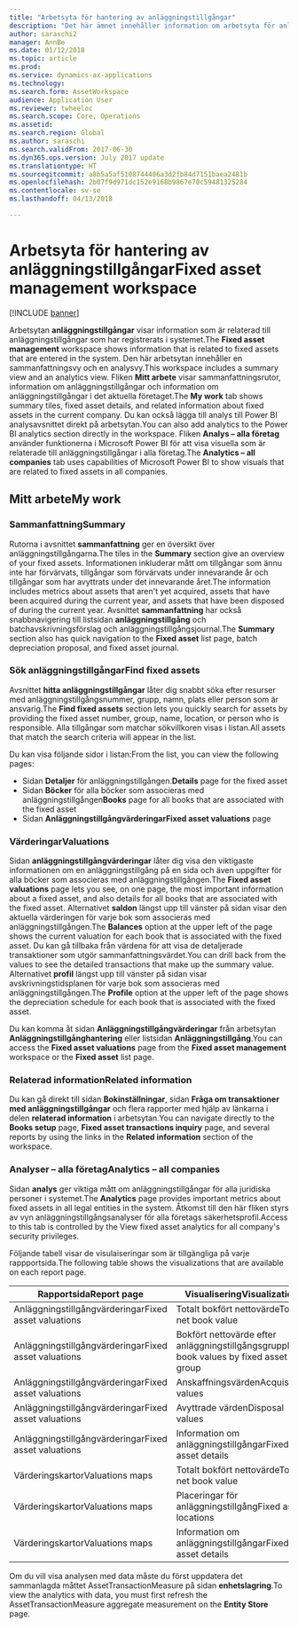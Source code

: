 ```yaml
---
title: "Arbetsyta för hantering av anläggningstillgångar"
description: "Det här ämnet innehåller information om arbetsyta för anläggningstillgångar. Den här arbetsytan visar information som är relaterad till anläggningstillgångar som har registrerats i systemet. Den innehåller en sammanfattningsvy och en analysvy."
author: saraschi2
manager: AnnBe
ms.date: 01/12/2018
ms.topic: article
ms.prod: 
ms.service: dynamics-ax-applications
ms.technology: 
ms.search.form: AssetWorkspace
audience: Application User
ms.reviewer: twheeloc
ms.search.scope: Core, Operations
ms.assetid: 
ms.search.region: Global
ms.author: saraschi
ms.search.validFrom: 2017-06-30
ms.dyn365.ops.version: July 2017 update
ms.translationtype: HT
ms.sourcegitcommit: a8b5a5af5108744406a3d2fb84d7151baea2481b
ms.openlocfilehash: 2b07f9d971dc152e9168b9867e70c59481325284
ms.contentlocale: sv-se
ms.lasthandoff: 04/13/2018

---
```


# <a name="fixed-asset-management-workspace"></a><span data-ttu-id="e0753-105">Arbetsyta för hantering av anläggningstillgångar</span><span class="sxs-lookup"><span data-stu-id="e0753-105">Fixed asset management workspace</span></span>

[!INCLUDE [banner](../includes/banner.md)]

<span data-ttu-id="e0753-106">Arbetsytan **anläggningstillgångar** visar information som är relaterad till anläggningstillgångar som har registrerats i systemet.</span><span class="sxs-lookup"><span data-stu-id="e0753-106">The **Fixed asset management** workspace shows information that is related to fixed assets that are entered in the system.</span></span> <span data-ttu-id="e0753-107">Den här arbetsytan innehåller en sammanfattningsvy och en analysvy.</span><span class="sxs-lookup"><span data-stu-id="e0753-107">This workspace includes a summary view and an analytics view.</span></span> <span data-ttu-id="e0753-108">Fliken **Mitt arbete** visar sammanfattningsrutor, information om anläggningstillgångar och information om anläggningstillgångar i det aktuella företaget.</span><span class="sxs-lookup"><span data-stu-id="e0753-108">The **My work** tab shows summary tiles, fixed asset details, and related information about fixed assets in the current company.</span></span> <span data-ttu-id="e0753-109">Du kan också lägga till analys till Power BI analysavsnittet direkt på arbetsytan.</span><span class="sxs-lookup"><span data-stu-id="e0753-109">You can also add analytics to the Power BI analytics section directly in the workspace.</span></span> <span data-ttu-id="e0753-110">Fliken **Analys – alla företag** använder funktionerna i Microsoft Power BI för att visa visuella som är relaterade till anläggningstillgångar i alla företag.</span><span class="sxs-lookup"><span data-stu-id="e0753-110">The **Analytics – all companies** tab uses capabilities of Microsoft Power BI to show visuals that are related to fixed assets in all companies.</span></span>

## <a name="my-work"></a><span data-ttu-id="e0753-111">Mitt arbete</span><span class="sxs-lookup"><span data-stu-id="e0753-111">My work</span></span>

### <a name="summary"></a><span data-ttu-id="e0753-112">Sammanfattning</span><span class="sxs-lookup"><span data-stu-id="e0753-112">Summary</span></span>

<span data-ttu-id="e0753-113">Rutorna i avsnittet **sammanfattning** ger en översikt över anläggningstillgångarna.</span><span class="sxs-lookup"><span data-stu-id="e0753-113">The tiles in the **Summary** section give an overview of your fixed assets.</span></span> <span data-ttu-id="e0753-114">Informationen inkluderar mått om tillgångar som ännu inte har förvärvats, tillgångar som förvärvats under innevarande år och tillgångar som har avyttrats under det innevarande året.</span><span class="sxs-lookup"><span data-stu-id="e0753-114">The information includes metrics about assets that aren't yet acquired, assets that have been acquired during the current year, and assets that have been disposed of during the current year.</span></span> <span data-ttu-id="e0753-115">Avsnittet **sammanfattning** har också snabbnavigering till listsidan **anläggningstillgång** och batchavskrivningsförslag och anläggningstillgångsjournal.</span><span class="sxs-lookup"><span data-stu-id="e0753-115">The **Summary** section also has quick navigation to the **Fixed asset** list page, batch depreciation proposal, and fixed asset journal.</span></span>

### <a name="find-fixed-assets"></a><span data-ttu-id="e0753-116">Sök anläggningstillgångar</span><span class="sxs-lookup"><span data-stu-id="e0753-116">Find fixed assets</span></span>

<span data-ttu-id="e0753-117">Avsnittet **hitta anläggningstillgångar** låter dig snabbt söka efter resurser med anläggningstillgångsnummer, grupp, namn, plats eller person som är ansvarig.</span><span class="sxs-lookup"><span data-stu-id="e0753-117">The **Find fixed assets** section lets you quickly search for assets by providing the fixed asset number, group, name, location, or person who is responsible.</span></span> <span data-ttu-id="e0753-118">Alla tillgångar som matchar sökvillkoren visas i listan.</span><span class="sxs-lookup"><span data-stu-id="e0753-118">All assets that match the search criteria will appear in the list.</span></span>

<span data-ttu-id="e0753-119">Du kan visa följande sidor i listan:</span><span class="sxs-lookup"><span data-stu-id="e0753-119">From the list, you can view the following pages:</span></span>

 - <span data-ttu-id="e0753-120">Sidan **Detaljer** för anläggningstillgången.</span><span class="sxs-lookup"><span data-stu-id="e0753-120">**Details** page for the fixed asset</span></span>
 - <span data-ttu-id="e0753-121">Sidan **Böcker** för alla böcker som associeras med anläggningstillgången</span><span class="sxs-lookup"><span data-stu-id="e0753-121">**Books** page for all books that are associated with the fixed asset</span></span>
 - <span data-ttu-id="e0753-122">Sidan **Anläggningstillgångvärderingar**</span><span class="sxs-lookup"><span data-stu-id="e0753-122">**Fixed asset valuations** page</span></span>

### <a name="valuations"></a><span data-ttu-id="e0753-123">Värderingar</span><span class="sxs-lookup"><span data-stu-id="e0753-123">Valuations</span></span>

<span data-ttu-id="e0753-124">Sidan **anläggningstillgångvärderingar** låter dig visa den viktigaste informationen om en anläggningstillgång på en sida och även uppgifter för alla böcker som associeras med anläggningstillgången.</span><span class="sxs-lookup"><span data-stu-id="e0753-124">The **Fixed asset valuations** page lets you see, on one page, the most important information about a fixed asset, and also details for all books that are associated with the fixed asset.</span></span> <span data-ttu-id="e0753-125">Alternativet **saldon** längst upp till vänster på sidan visar den aktuella värderingen för varje bok som associeras med anläggningstillgången.</span><span class="sxs-lookup"><span data-stu-id="e0753-125">The **Balances** option at the upper left of the page shows the current valuation for each book that is associated with the fixed asset.</span></span> <span data-ttu-id="e0753-126">Du kan gå tillbaka från värdena för att visa de detaljerade transaktioner som utgör sammanfattningsvärdet.</span><span class="sxs-lookup"><span data-stu-id="e0753-126">You can drill back from the values to see the detailed transactions that make up the summary value.</span></span> <span data-ttu-id="e0753-127">Alternativet **profil** längst upp till vänster på sidan visar avskrivningstidsplanen för varje bok som associeras med anläggningstillgången.</span><span class="sxs-lookup"><span data-stu-id="e0753-127">The **Profile** option at the upper left of the page shows the depreciation schedule for each book that is associated with the fixed asset.</span></span>

<span data-ttu-id="e0753-128">Du kan komma åt sidan **Anläggningstillgångvärderingar** från arbetsytan **Anläggningstillgånghantering** eller listsidan **Anläggningstillgång**.</span><span class="sxs-lookup"><span data-stu-id="e0753-128">You can access the **Fixed asset valuations** page from the **Fixed asset management** workspace or the **Fixed asset** list page.</span></span>

### <a name="related-information"></a><span data-ttu-id="e0753-129">Relaterad information</span><span class="sxs-lookup"><span data-stu-id="e0753-129">Related information</span></span>

<span data-ttu-id="e0753-130">Du kan gå direkt till sidan **Bokinställningar**, sidan **Fråga om transaktioner med anläggningstillgångar** och flera rapporter med hjälp av länkarna i delen **relaterad information** i arbetsytan.</span><span class="sxs-lookup"><span data-stu-id="e0753-130">You can navigate directly to the **Books setup** page, **Fixed asset transactions inquiry** page, and several reports by using the links in the **Related information** section of the workspace.</span></span>

### <a name="analytics--all-companies"></a><span data-ttu-id="e0753-131">Analyser – alla företag</span><span class="sxs-lookup"><span data-stu-id="e0753-131">Analytics – all companies</span></span>

<span data-ttu-id="e0753-132">Sidan **analys** ger viktiga mått om anläggningstillgångar för alla juridiska personer i systemet.</span><span class="sxs-lookup"><span data-stu-id="e0753-132">The **Analytics** page provides important metrics about fixed assets in all legal entities in the system.</span></span> <span data-ttu-id="e0753-133">Åtkomst till den här fliken styrs av vyn anläggningstillgångsanalyser för alla företags säkerhetsprofil.</span><span class="sxs-lookup"><span data-stu-id="e0753-133">Access to this tab is controlled by the View fixed asset analytics for all company's security privileges.</span></span>

<span data-ttu-id="e0753-134">Följande tabell visar de visulaiseringar som är tillgängliga på varje rappportsida.</span><span class="sxs-lookup"><span data-stu-id="e0753-134">The following table shows the visualizations that are available on each report page.</span></span>

| <span data-ttu-id="e0753-135">Rapportsida</span><span class="sxs-lookup"><span data-stu-id="e0753-135">Report page</span></span>            | <span data-ttu-id="e0753-136">Visualisering</span><span class="sxs-lookup"><span data-stu-id="e0753-136">Visualization</span></span>        |
|------------------------|----------------------|
| <span data-ttu-id="e0753-137">Anläggningstillgångvärderingar</span><span class="sxs-lookup"><span data-stu-id="e0753-137">Fixed asset valuations</span></span> | <span data-ttu-id="e0753-138">Totalt bokfört nettovärde</span><span class="sxs-lookup"><span data-stu-id="e0753-138">Total net book value</span></span> |
| <span data-ttu-id="e0753-139">Anläggningstillgångvärderingar</span><span class="sxs-lookup"><span data-stu-id="e0753-139">Fixed asset valuations</span></span> | <span data-ttu-id="e0753-140">Bokfört nettovärde efter anläggningstillgångsgrupp</span><span class="sxs-lookup"><span data-stu-id="e0753-140">Net book values by fixed asset group</span></span> |
| <span data-ttu-id="e0753-141">Anläggningstillgångvärderingar</span><span class="sxs-lookup"><span data-stu-id="e0753-141">Fixed asset valuations</span></span> | <span data-ttu-id="e0753-142">Anskaffningsvärden</span><span class="sxs-lookup"><span data-stu-id="e0753-142">Acquisition values</span></span> |
| <span data-ttu-id="e0753-143">Anläggningstillgångvärderingar</span><span class="sxs-lookup"><span data-stu-id="e0753-143">Fixed asset valuations</span></span> | <span data-ttu-id="e0753-144">Avyttrade värden</span><span class="sxs-lookup"><span data-stu-id="e0753-144">Disposal values</span></span> |
| <span data-ttu-id="e0753-145">Anläggningstillgångvärderingar</span><span class="sxs-lookup"><span data-stu-id="e0753-145">Fixed asset valuations</span></span> | <span data-ttu-id="e0753-146">Information om anläggningstillgångar</span><span class="sxs-lookup"><span data-stu-id="e0753-146">Fixed asset details</span></span> |
| <span data-ttu-id="e0753-147">Värderingskartor</span><span class="sxs-lookup"><span data-stu-id="e0753-147">Valuations maps</span></span>        | <span data-ttu-id="e0753-148">Totalt bokfört nettovärde</span><span class="sxs-lookup"><span data-stu-id="e0753-148">Total net book value</span></span> |
| <span data-ttu-id="e0753-149">Värderingskartor</span><span class="sxs-lookup"><span data-stu-id="e0753-149">Valuations maps</span></span>        | <span data-ttu-id="e0753-150">Placeringar för anläggningstillgång</span><span class="sxs-lookup"><span data-stu-id="e0753-150">Fixed asset locations</span></span> |
| <span data-ttu-id="e0753-151">Värderingskartor</span><span class="sxs-lookup"><span data-stu-id="e0753-151">Valuations maps</span></span>        | <span data-ttu-id="e0753-152">Information om anläggningstillgångar</span><span class="sxs-lookup"><span data-stu-id="e0753-152">Fixed asset details</span></span> |

<span data-ttu-id="e0753-153">Om du vill visa analysen med data måste du först uppdatera det sammanlagda måttet AssetTransactionMeasure på sidan **enhetslagring**.</span><span class="sxs-lookup"><span data-stu-id="e0753-153">To view the analytics with data, you must first refresh the AssetTransactionMeasure aggregate measurement on the **Entity Store** page.</span></span>

